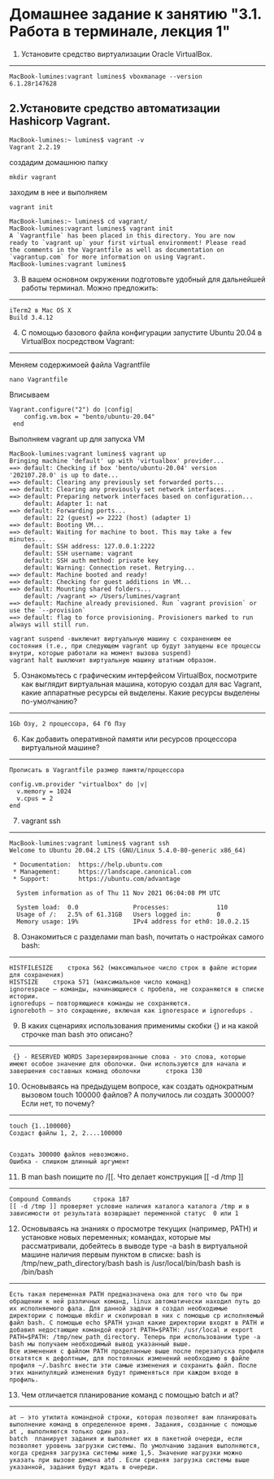 Домашнее задание к занятию "3.1. Работа в терминале, лекция 1"
========================

1. Установите средство виртуализации Oracle VirtualBox.
-------------------------
```
MacBook-lumines:vagrant lumines$ vboxmanage --version
6.1.28r147628
```
2.Установите средство автоматизации Hashicorp Vagrant.
-------------------------
```
MacBook-lumines:~ lumines$ vagrant -v
Vagrant 2.2.19
```
создадим домашнюю папку
```
mkdir vagrant
```
заходим в нее и выполняем 
```
vagrant init

MacBook-lumines:~ lumines$ cd vagrant/
MacBook-lumines:vagrant lumines$ vagrant init
A `Vagrantfile` has been placed in this directory. You are now
ready to `vagrant up` your first virtual environment! Please read
the comments in the Vagrantfile as well as documentation on
`vagrantup.com` for more information on using Vagrant.
MacBook-lumines:vagrant lumines$ 
```

3. В вашем основном окружении подготовьте удобный для дальнейшей работы терминал. Можно предложить:
-------------------------
```
iTerm2 в Mac OS X
Build 3.4.12
```

4. С помощью базового файла конфигурации запустите Ubuntu 20.04 в VirtualBox посредством Vagrant:
-------------------------
Меняем содержимоей файла Vagrantfile  
```
nano Vagrantfile 
```
Вписываем 
```
Vagrant.configure("2") do |config|
 	config.vm.box = "bento/ubuntu-20.04"
 end
```

Выполняем vagrant up для запуска VM
```
MacBook-lumines:vagrant lumines$ vagrant up
Bringing machine 'default' up with 'virtualbox' provider...
==> default: Checking if box 'bento/ubuntu-20.04' version '202107.28.0' is up to date...
==> default: Clearing any previously set forwarded ports...
==> default: Clearing any previously set network interfaces...
==> default: Preparing network interfaces based on configuration...
    default: Adapter 1: nat
==> default: Forwarding ports...
    default: 22 (guest) => 2222 (host) (adapter 1)
==> default: Booting VM...
==> default: Waiting for machine to boot. This may take a few minutes...
    default: SSH address: 127.0.0.1:2222
    default: SSH username: vagrant
    default: SSH auth method: private key
    default: Warning: Connection reset. Retrying...
==> default: Machine booted and ready!
==> default: Checking for guest additions in VM...
==> default: Mounting shared folders...
    default: /vagrant => /Users/lumines/vagrant
==> default: Machine already provisioned. Run `vagrant provision` or use the `--provision`
==> default: flag to force provisioning. Provisioners marked to run always will still run.
```
```
vagrant suspend -выключит виртуальную машину с сохранением ее состояния (т.е., при следующем vagrant up будут запущены все процессы внутри, которые работали на момент вызова suspend)
vagrant halt выключит виртуальную машину штатным образом.
```
5. Ознакомьтесь с графическим интерфейсом VirtualBox, посмотрите как выглядит виртуальная машина, которую создал для вас Vagrant, какие аппаратные ресурсы ей выделены. Какие ресурсы выделены по-умолчанию?
-------------------------
```
1Gb Озу, 2 процессора, 64 Гб Пзу
```

6. Как добавить оперативной памяти или ресурсов процессора виртуальной машине?
-------------------------
```
Прописать в Vagrantfile размер памяти/процессора

config.vm.provider "virtualbox" do |v|
  v.memory = 1024
  v.cpus = 2
end
```
7. vagrant ssh
-------------------------
```
MacBook-lumines:vagrant lumines$ vagrant ssh
Welcome to Ubuntu 20.04.2 LTS (GNU/Linux 5.4.0-80-generic x86_64)

 * Documentation:  https://help.ubuntu.com
 * Management:     https://landscape.canonical.com
 * Support:        https://ubuntu.com/advantage

  System information as of Thu 11 Nov 2021 06:04:08 PM UTC

  System load:  0.0               Processes:             110
  Usage of /:   2.5% of 61.31GB   Users logged in:       0
  Memory usage: 19%               IPv4 address for eth0: 10.0.2.15
```

8. Ознакомиться с разделами man bash, почитать о настройках самого bash:
-------------------------
```
HISTFILESIZE    строка 562 (максимальное число строк в файле истории для сохранения)
HISTSIZE    строка 571 (максимальное число команд)
ignorespace — команды, начинающиеся с пробела, не сохраняются в списке истории.
ignoredups — повторяющиеся команды не сохраняются.
ignoreboth — это сокращение, включая как ignorespace и ignoredups .
```

9. В каких сценариях использования применимы скобки {} и на какой строчке man bash это описано?
-------------------------
```
 {} - RESERVED WORDS Зарезервированные слова - это слова, которые имеют особое значение для оболочки. Они используются для начала и завершения составных команд оболочки       строка 130
```
10. Основываясь на предыдущем вопросе, как создать однократным вызовом touch 100000 файлов? А получилось ли создать 300000? Если нет, то почему?
-------------------------
```
touch {1..100000} 
Создаст файлы 1, 2, 2....100000


Создать 300000 файлов невозможно.
Ошибка - слишком длинный аргумент
```

11. В man bash поищите по /\[\[. Что делает конструкция [[ -d /tmp ]] 
-------------------------
```
Compound Commands      строка 187
[[ -d /tmp ]] проверяет условие наличия каталога каталога /tmp и в зависимости от результата возвращает переменной статус  0 или 1
```
12. Основываясь на знаниях о просмотре текущих (например, PATH) и установке новых переменных; командах, которые мы рассматривали, добейтесь в выводе type -a bash в виртуальной машине наличия первым пунктом в списке:
bash is /tmp/new_path_directory/bash
bash is /usr/local/bin/bash
bash is /bin/bash
-------------------------
```
Есть такая переменная PATH предназначена она для того что бы при обращении к ней различных команд, linux автоматически находил путь до их исполняемого фала. Для данной задачи я создал необходимые директории с помощью mkdir и скопировал в них с помощью cp исполняемый файл bash. C помощью echo $PATH узнал какие директории входят в PATH и добавил недостающие командой export PATH=$PATH: /usr/local и export PATH=$PATH: /tmp/new_path_directory. Теперь при использовании type -a bash мы получаем необходимый вывод указанный выше.
Все изменения с файлом PATH проделанные выше после перезапуска профиля откатятся к дефолтным, для постоянных изменений необходимо в файле профиля ~/.bashrc внести эти самые изменения и сохранить файл. После этих манипуляций изменения будут применяться при каждом входе в профиль.
```

13. Чем отличается планирование команд с помощью batch и at?
-------------------------
```
at — это утилита командной строки, которая позволяет вам планировать выполнение команд в определенное время. Задания, созданные с помощью at , выполняются только один раз.
batch  планирует задания и выполняет их в пакетной очереди, если позволяет уровень загрузки системы. По умолчанию задания выполняются, когда средняя загрузка системы ниже 1,5. Значение нагрузки можно указать при вызове демона atd . Если средняя загрузка системы выше указанной, задания будут ждать в очереди.
```



